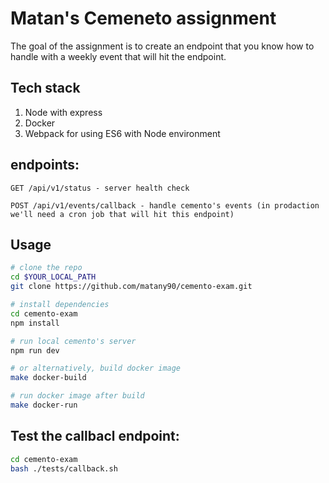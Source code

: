 # Matan's Cemeneto assignment

The goal of the assignment is to create an endpoint that you know how to handle with a weekly event that will hit the endpoint.

## Tech stack
1. Node with express
2. Docker
3. Webpack for using ES6 with Node environment

## endpoints:
```
GET /api/v1/status - server health check
```

```
POST /api/v1/events/callback - handle cemento's events (in prodaction we'll need a cron job that will hit this endpoint)
```

## Usage
```sh
# clone the repo
cd $YOUR_LOCAL_PATH
git clone https://github.com/matany90/cemento-exam.git

# install dependencies
cd cemento-exam
npm install

# run local cemento's server
npm run dev

# or alternatively, build docker image
make docker-build

# run docker image after build
make docker-run
```

## Test the callbacl endpoint:
```sh
cd cemento-exam
bash ./tests/callback.sh
```
